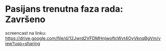 # Pasijans trenutna faza rada: Završeno

screencast na linku: https://drive.google.com/file/d/12Jwrd2VFDMHnjwoftcWvt4OyVknqBgVm/view?usp=sharing

